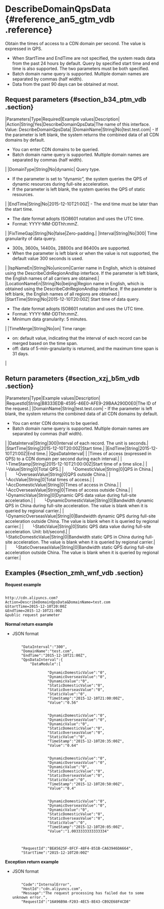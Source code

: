 # DescribeDomainQpsData {#reference_an5_gtm_vdb .reference}

Obtain the times of access to a CDN domain per second. The value is expressed in QPS.

-   When StartTime and EndTime are not specified, the system reads data from the past 24 hours by default. Query by specified start time and end time is also supported. The two parameters must be both specified.
-   Batch domain name query is supported. Multiple domain names are separated by commas \(half width\).
-   Data from the past 90 days can be obtained at most.

## Request parameters {#section_b34_ptm_vdb .section}

|Parameters|Type|Required|Example values|Description|
|Action|String|Yes|DescribeDomainQpsData|The name of this interface. Value: DescribeDomainQpsData|
|DomainName|String|No|test.test.com| -   If the parameter is left blank, the system returns the combined data of all CDN domains by default.
-   You can enter CDN domains to be queried.
-   Batch domain name query is supported. Multiple domain names are separated by commas \(half width\).

 |
|DomainType|String|No|dynamic| Query type.

 -   If the parameter is set to “dynamic”, the system queries the QPS of dynamic resources during full-site acceleration.
-   If the parameter is left blank, the system queries the QPS of static resources.

 |
|EndTime|String|No|2015-12-10T21:00Z| -   The end time must be later than the start time.
-   The date format adopts ISO8601 notation and uses the UTC time.
-   Format: YYYY-MM-DDThh:mmZ.

 |
|FixTimeGap|String|No|false|Zero-padding.|
|Interval|String|No|300| Time granularity of data query.

 -   300s, 3600s, 14400s, 28800s and 86400s are supported.
-   When the parameter is left blank or when the value is not supported, the default value 300 seconds is used.

 |
|IspNameEn|String|No|unicom|Carrier name in English, which is obtained using the DescribeCdnRegionAndIsp interface. If the parameter is left blank, the English names of all carriers are obtained.|
|LocationNameEn|String|No|beijing|Region name in English, which is obtained using the DescribeCdnRegionAndIsp interface. If the parameter is left blank, the English names of all regions are obtained.|
|StartTime|String|No|2015-12-10T20:00Z| Start time of data query.

 -   The date format adopts ISO8601 notation and uses the UTC time.
-   Format: YYYY-MM-DDThh:mmZ.
-   Minimum data granularity: 5 minutes.

 |
|TimeMerge|String|No|on| Time range:

 -   on: default value, indicating that the interval of each record can be merged based on the time span.
-   off: data of 5-min-granularity is returned, and the maximum time span is 31 days.

 |

## Return parameters {#section_xzj_b5m_vdb .section}

|Parameters|Type|Example values|Description|
|RequestId|String|B8333EDB-4595-46E0-AFE9-29BAA290D0E0|The ID of the request.|
|DomainName|String|test.test.com| -   If the parameter is left blank, the system returns the combined data of all CDN domains by default.
-   You can enter CDN domains to be queried.
-   Batch domain name query is supported. Multiple domain names are separated by commas \(half width\).

 |
|DataInterval|String|300|Interval of each record. The unit is seconds.|
|StartTime|String|2015-12-10T20:00Z|Start time.|
|EndTime|String|2015-12-10T21:00Z|End time.|
|QpsDataInterval| | |Times of access \(expressed in QPS\) to a CDN domain per second during each interval.|
|  └TimeStamp|String|2015-12-10T21:00:00Z|Start time of a time slice.|
|  └Value|String|0|Total QPS.|
|  └DomesticValue|String|0|QPS in China.|
|  └OverseasValue|String|0|QPS outside China.|
|  └AccValue|String|0|Total times of access.|
|  └AccDomesticValue|String|0|Times of access in China.|
|  └AccOverseasValue|String|0|Times of access outside China.|
|  └DynamicValue|String|0|Dynamic QPS data value during full-site acceleration.|
|  └DynamicDomesticValue|String|0|Bandwidth dynamic QPS in China during full-site acceleration. The value is blank when it is queried by regional carrier.|
|  └DynamicOverseasValue|String|0|Bandwidth dynamic QPS during full-site acceleration outside China. The value is blank when it is queried by regional carrier.|
|  └StaticValue|String|0|Static QPS data value during full-site acceleration. Unit: bit/second.|
|  └StaticDomesticValue|String|0|Bandwidth static QPS in China during full-site acceleration. The value is blank when it is queried by regional carrier.|
|  └StaticOverseasValue|String|0|Bandwidth static QPS during full-site acceleration outside China. The value is blank when it is queried by regional carrier.|

## Examples {#section_zmh_wnf_vdb .section}

**Request example**

```

http://cdn.aliyuncs.com?Action=DescribeDomainQpsData&DomainName=test.com
&StartTime=2015-12-10T20:00Z
&EndTime=2015-12-10T21:00Z
&public request parameter
```

**Normal return example**

-   JSON format

    ```
    
        "DataInterval":"300",
        "DomainName":"test.com",
        "EndTime":"2015-12-10T21:00Z",
        "QpsDataInterval":{
            "DataModule":[
                
                    "DynamicDomesticValue":"0",
                    "DynamicOverseasValue":"0",
                    "DynamicValue":"0",
                    "StaticDomesticValue":"0",
                    "StaticOverseasValue":"0",
                    "StaticValue":"0",
                    "TimeStamp":"2015-12-10T21:00:00Z",
                    "Value":"0.56"
                
                
                    "DynamicDomesticValue":"0",
                    "DynamicOverseasValue":"0",
                    "DynamicValue":"0",
                    "StaticDomesticValue":"0",
                    "StaticOverseasValue":"0",
                    "StaticValue":"0",
                    "TimeStamp":"2015-12-10T20:35:00Z",
                    "Value":"0.64"
                
                
                    "DynamicDomesticValue":"0",
                    "DynamicOverseasValue":"0",
                    "DynamicValue":"0",
                    "StaticDomesticValue":"0",
                    "StaticOverseasValue":"0",
                    "StaticValue":"0",
                    "TimeStamp":"2015-12-10T20:50:00Z",
                    "Value":"0.4"
                
                
                    "DynamicDomesticValue":"0",
                    "DynamicOverseasValue":"0",
                    "DynamicValue":"0",
                    "StaticDomesticValue":"0",
                    "StaticOverseasValue":"0",
                    "StaticValue":"0",
                    "TimeStamp":"2015-12-10T20:05:00Z",
                    "Value":"1.0033333333333334"
                
            
        
        "RequestId":"BEA5625F-8FCF-48F4-851B-CA63946DA664",
        "StartTime":"2015-12-10T20:00Z"
    
    ```


**Exception return example**

-   JSON format

    ```
    
        "Code":"InternalError",
        "HostId":"cdn.aliyuncs.com",
        "Message":"The request processing has failed due to some unknown error.",
        "RequestId":"16A96B9A-F203-4EC5-8E43-CB92E68F4CD8"
    
    ```


